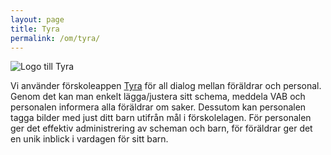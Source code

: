 ```yaml
---
layout: page
title: Tyra
permalink: /om/tyra/
---
```


<div id="ext-logo">
<img src="https://tyra.io/se/img/logo.png" alt="Logo till Tyra"/>
</div>

Vi använder förskoleappen [Tyra](https://tyra.io/se/) för all dialog mellan föräldrar och personal. Genom det kan man enkelt lägga/justera sitt schema, meddela VAB och personalen informera alla föräldrar om saker. Dessutom kan personalen tagga bilder med just ditt barn utifrån mål i förskolelagen. För personalen ger det effektiv administrering av scheman och barn, för föräldrar ger det en unik inblick i vardagen för sitt barn.

